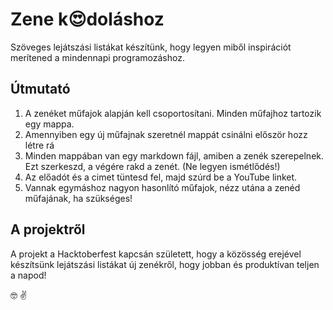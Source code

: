 # Zene k:heart_eyes:doláshoz

Szöveges lejátszási listákat készítünk, hogy legyen miből inspirációt merítened a mindennapi programozáshoz.

## Útmutató

1. A zenéket műfajok alapján kell csoportosítani. Minden műfajhoz tartozik egy mappa.
2. Amennyiben egy új műfajnak szeretnél mappát csinálni először hozz létre rá 
3. Minden mappában van egy markdown fájl, amiben a zenék szerepelnek. Ezt szerkeszd, a végére rakd a zenét. (Ne legyen ismétlődés!)
4. Az előadót és a cimet tüntesd fel, majd szúrd be a YouTube linket.
5. Vannak egymáshoz nagyon hasonlító műfajok, nézz utána a zenéd műfajának, ha szükséges!

## A projektről

A projekt a Hacktoberfest kapcsán született, hogy a közösség erejével készítsünk lejátszási listákat új zenékről, hogy jobban és produktívan teljen a napod!

:nerd_face: :v:
